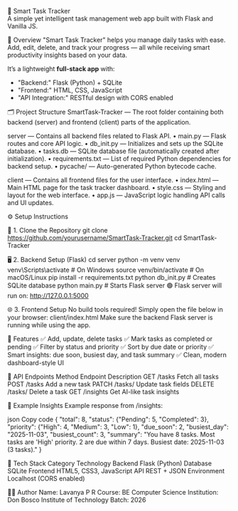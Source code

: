 🧠 Smart Task Tracker  
A simple yet intelligent task management web app built with Flask and Vanilla JS.

📖 Overview
"Smart Task Tracker" helps you manage daily tasks with ease.  
Add, edit, delete, and track your progress — all while receiving smart productivity insights based on your data.  

It’s a lightweight **full-stack app** with:
- "Backend:" Flask (Python) + SQLite  
- "Frontend:" HTML, CSS, JavaScript  
- "API Integration:" RESTful design with CORS enabled  



🗂️ Project Structure
SmartTask-Tracker — The root folder containing both backend (server) and frontend (client) parts of the application.

server — Contains all backend files related to Flask API.
• main.py — Flask routes and core API logic.
• db_init.py — Initializes and sets up the SQLite database.
• tasks.db — SQLite database file (automatically created after initialization).
• requirements.txt — List of required Python dependencies for backend setup.
• pycache/ — Auto-generated Python bytecode cache.

client — Contains all frontend files for the user interface.
• index.html — Main HTML page for the task tracker dashboard.
• style.css — Styling and layout for the web interface.
• app.js — JavaScript logic handling API calls and UI updates.


⚙️ Setup Instructions

🧩 1. Clone the Repository
git clone https://github.com/yourusername/SmartTask-Tracker.git
cd SmartTask-Tracker

🖥️ 2. Backend Setup (Flask)
cd server
python -m venv venv
venv\Scripts\activate     # On Windows
source venv/bin/activate  # On macOS/Linux
pip install -r requirements.txt
python db_init.py         # Creates SQLite database
python main.py            # Starts Flask server
🟢 Flask server will run on:
http://127.0.0.1:5000

🌐 3. Frontend Setup
No build tools required!
Simply open the file below in your browser:
client/index.html
Make sure the backend Flask server is running while using the app.

🚀 Features
✅ Add, update, delete tasks
✅ Mark tasks as completed or pending
✅ Filter by status and priority
✅ Sort by due date or priority
✅ Smart insights: due soon, busiest day, and task summary
✅ Clean, modern dashboard-style UI

🧩 API Endpoints
Method	Endpoint	Description
GET	/tasks	Fetch all tasks
POST	/tasks	Add a new task
PATCH	/tasks/<id>	Update task fields
DELETE	/tasks/<id>	Delete a task
GET	/insights	Get AI-like task insights

🧠 Example Insights
Example response from /insights:

json
Copy code
{
  "total": 8,
  "status": {"Pending": 5, "Completed": 3},
  "priority": {"High": 4, "Medium": 3, "Low": 1},
  "due_soon": 2,
  "busiest_day": "2025-11-03",
  "busiest_count": 3,
  "summary": "You have 8 tasks. Most tasks are 'High' priority. 2 are due within 7 days. Busiest date: 2025-11-03 (3 tasks)."
}

🧰 Tech Stack
Category	Technology
Backend	Flask (Python)
Database	SQLite
Frontend	HTML5, CSS3, JavaScript
API	REST + JSON
Environment	Localhost (CORS enabled)

🧑‍💻 Author
Name: Lavanya P R
Course: BE Computer Science
Institution: Don Bosco Institute of Technology
Batch: 2026
